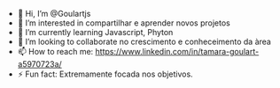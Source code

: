 - 👋 Hi, I’m @Goulartjs
- 👀 I’m interested in compartilhar e aprender novos projetos 
- 🌱 I’m currently learning Javascript, Phyton 
- 💞️ I’m looking to collaborate  no crescimento e conheceimento da àrea 
- 📫 How to reach me: https://www.linkedin.com/in/tamara-goulart-a5970723a/
- ⚡ Fun fact: Extremamente focada nos objetivos.

<!---
Goulartjs/Goulartjs is a ✨ special ✨ repository because its `README.md` (this file) appears on your GitHub profile.
You can click the Preview link to take a look at your changes.
--->
